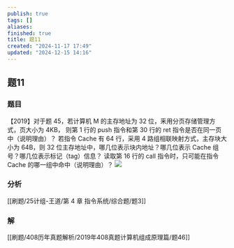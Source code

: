 ```yaml
---
publish: true
tags: []
aliases: 
finished: true
title: 题11
created: "2024-11-17 17:49"
updated: "2024-12-15 14:16"
---
```

## 题11
### 题目
【2019】对于题 45，若计算机 M 的主存地址为 32 位，釆用分页存储管理方式，页大小为 4KB，
则第 1 行的 push 指令和第 30 行的 ret 指令是否在同一页中（说明理由）？
若指令 Cache 有 64 行，采用 4 路组相联映射方式，主存块大小为 64B，则 32 位主存地址中，哪几位表示块内地址？哪几位表示 Cache 组号？哪几位表示标记（tag）信息？
读取第 16 行的 call 指令时，只可能在指令 Cache 的哪一组中命中（说明理由）？
![](https://img.hwenyi.live/202411121604253.webp)
### 分析
[[刷题/25计组-王道/第 4 章 指令系统/综合题/题3]]
### 解
[[刷题/408历年真题解析/2019年408真题计算机组成原理篇/题46]]